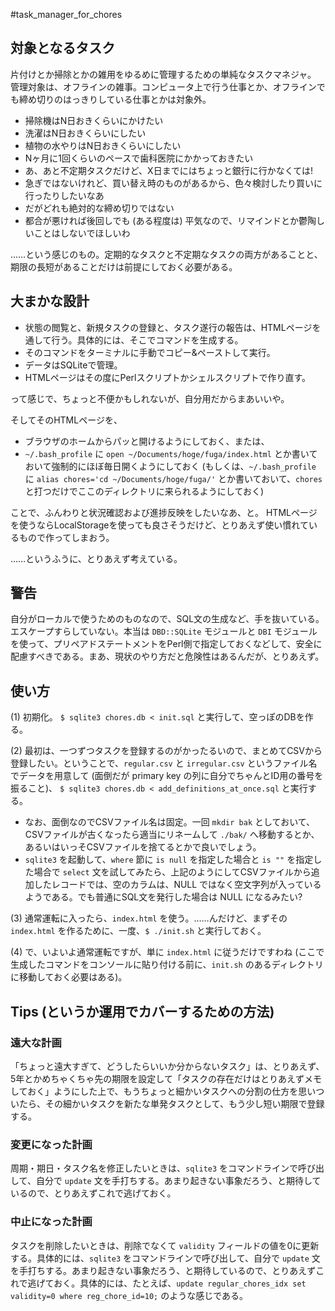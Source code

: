 #task_manager_for_chores

## 対象となるタスク
片付けとか掃除とかの雑用をゆるめに管理するための単純なタスクマネジャ。
管理対象は、オフラインの雑事。コンピュータ上で行う仕事とか、オフラインでも締め切りのはっきりしている仕事とかは対象外。

* 掃除機はN日おきくらいにかけたい
* 洗濯はN日おきくらいにしたい
* 植物の水やりはN日おきくらいにしたい
* Nヶ月に1回くらいのペースで歯科医院にかかっておきたい
* あ、あと不定期タスクだけど、X日までにはちょっと銀行に行かなくては!
* 急ぎではないけれど、買い替え時のものがあるから、色々検討したり買いに行ったりしたいなあ
* だがどれも絶対的な締め切りではない
* 都合が悪ければ後回しでも (ある程度は) 平気なので、リマインドとか鬱陶しいことはしないでほしいわ

……という感じのもの。定期的なタスクと不定期なタスクの両方があることと、期限の長短があることだけは前提にしておく必要がある。

## 大まかな設計
* 状態の閲覧と、新規タスクの登録と、タスク遂行の報告は、HTMLページを通して行う。具体的には、そこでコマンドを生成する。
* そのコマンドをターミナルに手動でコピー&ペーストして実行。
* データはSQLiteで管理。
* HTMLページはその度にPerlスクリプトかシェルスクリプトで作り直す。

って感じで、ちょっと不便かもしれないが、自分用だからまあいいや。

そしてそのHTMLページを、

* ブラウザのホームからパッと開けるようにしておく、または、
* `~/.bash_profile` に `open ~/Documents/hoge/fuga/index.html` とか書いておいて強制的にほぼ毎日開くようにしておく (もしくは、`~/.bash_profile` に `alias chores='cd ~/Documents/hoge/fuga/'` とか書いておいて、`chores` と打つだけでここのディレクトリに来られるようにしておく)

ことで、ふんわりと状況確認および進捗反映をしたいなあ、と。
HTMLページを使うならLocalStorageを使っても良さそうだけど、とりあえず使い慣れているもので作ってしまおう。

……というふうに、とりあえず考えている。

## 警告
自分がローカルで使うためのものなので、SQL文の生成など、手を抜いている。エスケープすらしていない。本当は `DBD::SQLite` モジュールと `DBI` モジュールを使って、プリペアドステートメントをPerl側で指定しておくなどして、安全に配慮すべきである。まあ、現状のやり方だと危険性はあるんだが、とりあえず。

## 使い方
(1) 初期化。
`$ sqlite3 chores.db < init.sql` 
と実行して、空っぽのDBを作る。

(2) 最初は、一つずつタスクを登録するのがかったるいので、まとめてCSVから登録したい。ということで、`regular.csv` と `irregular.csv` というファイル名でデータを用意して (面倒だが primary key の列に自分でちゃんとID用の番号を振ること)、
`$ sqlite3 chores.db < add_definitions_at_once.sql` 
と実行する。
  * なお、面倒なのでCSVファイル名は固定。一回 `mkdir bak` としておいて、CSVファイルが古くなったら適当にリネームして `./bak/` へ移動するとか、あるいはいっそCSVファイルを捨てるとかで良いでしょう。
  * `sqlite3` を起動して、`where` 節に `is null` を指定した場合と `is ""` を指定した場合で `select` 文を試してみたら、上記のようにしてCSVファイルから追加したレコードでは、空のカラムは、NULL ではなく空文字列が入っているようである。でも普通にSQL文を発行した場合は NULL になるみたい?

(3) 通常運転に入ったら、`index.html` を使う。……んだけど、まずその `index.html` を作るために、一度、`$ ./init.sh` と実行しておく。

(4) で、いよいよ通常運転ですが、単に `index.html` に従うだけですわね (ここで生成したコマンドをコンソールに貼り付ける前に、`init.sh` のあるディレクトリに移動しておく必要はある)。


## Tips (というか運用でカバーするための方法)
### 遠大な計画
「ちょっと遠大すぎて、どうしたらいいか分からないタスク」は、とりあえず、5年とかめちゃくちゃ先の期限を設定して「タスクの存在だけはとりあえずメモしておく」ようにした上で、もうちょっと細かいタスクへの分割の仕方を思いついたら、その細かいタスクを新たな単発タスクとして、もう少し短い期限で登録する。

### 変更になった計画
周期・期日・タスク名を修正したいときは、`sqlite3` をコマンドラインで呼び出して、自分で `update` 文を手打ちする。あまり起きない事象だろう、と期待しているので、とりあえずこれで逃げておく。

### 中止になった計画
タスクを削除したいときは、削除でなくて `validity` フィールドの値を0に更新する。具体的には、`sqlite3` をコマンドラインで呼び出して、自分で `update` 文を手打ちする。あまり起きない事象だろう、と期待しているので、とりあえずこれで逃げておく。具体的には、たとえば、`update regular_chores_idx set validity=0 where reg_chore_id=10;` のような感じである。
